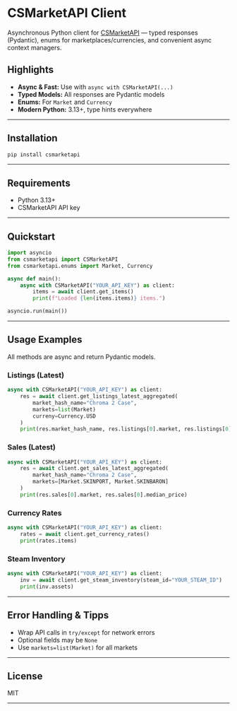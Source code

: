 
# CSMarketAPI Client

Asynchronous Python client for [CSMarketAPI](https://csmarketapi.com) — typed responses (Pydantic), enums for marketplaces/currencies, and convenient async context managers.

## Highlights

- **Async & Fast:** Use with `async with CSMarketAPI(...)`
- **Typed Models:** All responses are Pydantic models
- **Enums:** For `Market` and `Currency`
- **Modern Python:** 3.13+, type hints everywhere

---

## Installation

```bash
pip install csmarketapi
```

---

## Requirements

- Python 3.13+
- CSMarketAPI API key

---

## Quickstart

```python
import asyncio
from csmarketapi import CSMarketAPI
from csmarketapi.enums import Market, Currency

async def main():
    async with CSMarketAPI("YOUR_API_KEY") as client:
        items = await client.get_items()
        print(f"Loaded {len(items.items)} items.")

asyncio.run(main())
```

---

## Usage Examples

All methods are async and return Pydantic models.

### Listings (Latest)
```python
async with CSMarketAPI("YOUR_API_KEY") as client:
    res = await client.get_listings_latest_aggregated(
        market_hash_name="Chroma 2 Case",
        markets=list(Market)
        curreny=Currency.USD
    )
    print(res.market_hash_name, res.listings[0].market, res.listings[0].min_price)
```

### Sales (Latest)
```python
async with CSMarketAPI("YOUR_API_KEY") as client:
    res = await client.get_sales_latest_aggregated(
        market_hash_name="Chroma 2 Case",
        markets=[Market.SKINPORT, Market.SKINBARON]
    )
    print(res.sales[0].market, res.sales[0].median_price)
```

### Currency Rates
```python
async with CSMarketAPI("YOUR_API_KEY") as client:
    rates = await client.get_currency_rates()
    print(rates.items)
```

### Steam Inventory
```python
async with CSMarketAPI("YOUR_API_KEY") as client:
    inv = await client.get_steam_inventory(steam_id="YOUR_STEAM_ID")
    print(inv.assets)
```

---

## Error Handling & Tipps

- Wrap API calls in `try/except` for network errors
- Optional fields may be `None`
- Use `markets=list(Market)` for all markets

---

## License

MIT 

---


